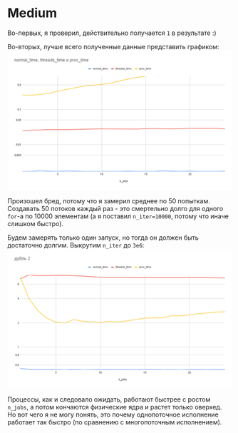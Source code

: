 # Medium

Во-первых, я проверил, действительно получается `1` в результате :)

Во-вторых, лучше всего полученные данные представить графиком:
![failed](../medium_failed.png)

Произошел бред, потому что я замерил среднее по 50 попыткам. Создавать 50 потоков каждый раз - это смертельно долго для одного `for`-а по 10000 элементам (а я поставил `n_iter=10000`, потому что иначе слишком быстро).

Будем замерять только один запуск, но тогда он должен быть достаточно долгим. Выкрутим `n_iter` до `3e6`:
![attempt2](../medium_at2.png)

Процессы, как и следовало ожидать, работают быстрее с ростом `n_jobs`, а потом кончаются физические ядра и растет только оверхед. Но вот чего я не могу понять, это почему однопоточное исполнение работает так быстро (по сравнению с многопоточным исполнением).
